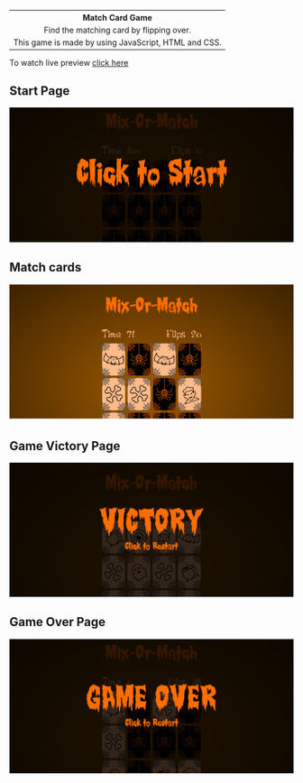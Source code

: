 <table >
<th align="center">Match Card Game</th>
<tr>
<td align="center">Find the matching card by flipping over.</td>
</tr>
<tr>
<td align="center">This game is made by using JavaScript, HTML and CSS. </td>
</tr>
</table>

To watch live preview [click here](https://match-card.netlify.app)

## Start Page

<img src="https://github.com/emahmi/match-card-game/blob/master/Assets/Images/start.png" width="600">

## Match cards

<img src="https://github.com/emahmi/match-card-game/blob/master/Assets/Images/match.png" width="600">

## Game Victory Page

<img src="https://github.com/emahmi/match-card-game/blob/master/Assets/Images/victory.png" width="600">

## Game Over Page

<img src="https://github.com/emahmi/match-card-game/blob/master/Assets/Images/gameOver.png" width="600">
